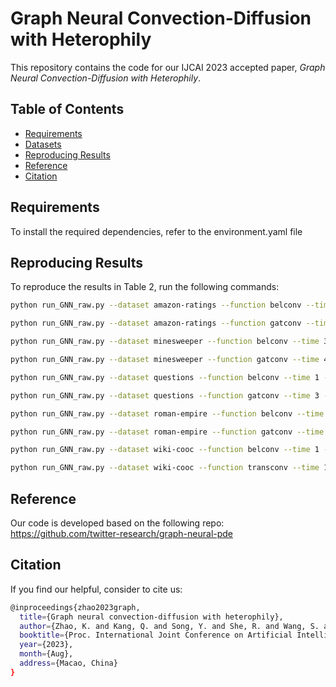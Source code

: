 # Graph Neural Convection-Diffusion with Heterophily

This repository contains the code for our IJCAI 2023 accepted paper, *Graph Neural Convection-Diffusion with Heterophily*.

## Table of Contents

- [Requirements](#requirements)
- [Datasets](#datasets)
- [Reproducing Results](#reproducing-results)
- [Reference](#reference)
- [Citation](#citation)

## Requirements

To install the required dependencies, refer to the environment.yaml file


<!-- ## Datasets

To reproduce our results in Table 2, you first need to download the datasets.

1. Download the datasets from the following repositories:
    - [HeterophilousDatasets](https://github.com/heterophily-submit/HeterophilousDatasets)
    - [ACM-GNN/new_data](https://github.com/SitaoLuan/ACM-GNN/tree/main/new_data)

2. Update the data path in line 297 of `./src/data.py` with the path to the downloaded datasets. -->

## Reproducing Results

To reproduce the results in Table 2, run the following commands:

```bash
python run_GNN_raw.py --dataset amazon-ratings --function belconv --time 1 --epoch 1000 --step_size 1 --dropout 0.2 --lr 0.01 --method euler --no_early --cuda 1 --hidden_dim 64 --block constant  

python run_GNN_raw.py --dataset amazon-ratings --function gatconv --time 1 --epoch 1000 --step_size 0.5 --dropout 0.2 --lr 0.01 --method euler --no_early --random_split --cuda 2 --hidden_dim 64

python run_GNN_raw.py --dataset minesweeper --function belconv --time 3 --epoch 1000 --step_size 1 --dropout 0.2 --lr 0.01 --method rk4 --no_early --cuda 1 --hidden_dim 64 --block attention --decay 0.001

python run_GNN_raw.py --dataset minesweeper --function gatconv --time 4 --epoch 600 --step_size 1 --dropout 0.2 --lr 0.01 --method rk4 --no_early --cuda 2 --hidden_dim 64 --block constant --decay 0.001

python run_GNN_raw.py --dataset questions --function belconv --time 1 --epoch 1000 --step_size 1 --dropout 0.2 --lr 0.01 --method euler --no_early --cuda 1 --hidden_dim 64 --block constant

python run_GNN_raw.py --dataset questions --function gatconv --time 3 --epoch 1000 --step_size 1 --dropout 0.2 --lr 0.01 --method euler --no_early --cuda 3

python run_GNN_raw.py --dataset roman-empire --function belconv --time 1 --epoch 1000 --step_size 1 --dropout 0.2 --lr 0.01 --method euler --no_early --cuda 1 --hidden_dim 256 --block constant

python run_GNN_raw.py --dataset roman-empire --function gatconv --time 3 --epoch 1000 --step_size 1 --dropout 0.2 --lr 0.01 --method euler --no_early --cuda 2 --hidden_dim 64 --block constant --decay 0.001

python run_GNN_raw.py --dataset wiki-cooc --function belconv --time 1 --epoch 1000 --step_size 1 --dropout 0.2 --lr 0.01 --method euler --no_early --cuda 1 --hidden_dim 64 --block constant

python run_GNN_raw.py --dataset wiki-cooc --function transconv --time 1 --epoch 1000 --step_size 1 --dropout 0.2 --lr 0.01 --method euler --no_early --cuda 1 --hidden_dim 64 --block attention --decay 0.001
```

## Reference 

Our code is developed based on the following repo:
https://github.com/twitter-research/graph-neural-pde



## Citation

If you find our helpful, consider to cite us:
```bash
@inproceedings{zhao2023graph,
  title={Graph neural convection-diffusion with heterophily},
  author={Zhao, K. and Kang, Q. and Song, Y. and She, R. and Wang, S. and Tay, W. P.},
  booktitle={Proc. International Joint Conference on Artificial Intelligence},
  year={2023},
  month={Aug},
  address={Macao, China}
}



